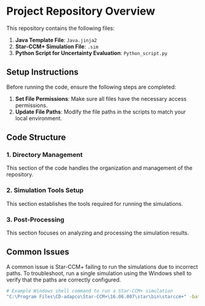 # Project Repository Overview

This repository contains the following files:

1. **Java Template File**: `Java.jinja2`
2. **Star-CCM+ Simulation File**: `.sim`
3. **Python Script for Uncertainty Evaluation**: `Python_script.py`

## Setup Instructions

Before running the code, ensure the following steps are completed:

1. **Set File Permissions**: Make sure all files have the necessary access permissions.
2. **Update File Paths**: Modify the file paths in the scripts to match your local environment.

## Code Structure

### 1. Directory Management

This section of the code handles the organization and management of the repository.

### 2. Simulation Tools Setup

This section establishes the tools required for running the simulations.

### 3. Post-Processing

This section focuses on analyzing and processing the simulation results.

## Common Issues

A common issue is Star-CCM+ failing to run the simulations due to incorrect paths. To troubleshoot, run a single simulation using the Windows shell to verify that the paths are correctly configured.

```bash
# Example Windows shell command to run a Star-CCM+ simulation
"C:\Program Files\CD-adapco\Star-CCM+\16.06.007\star\bin\starccm+" -batch simulation.sim

